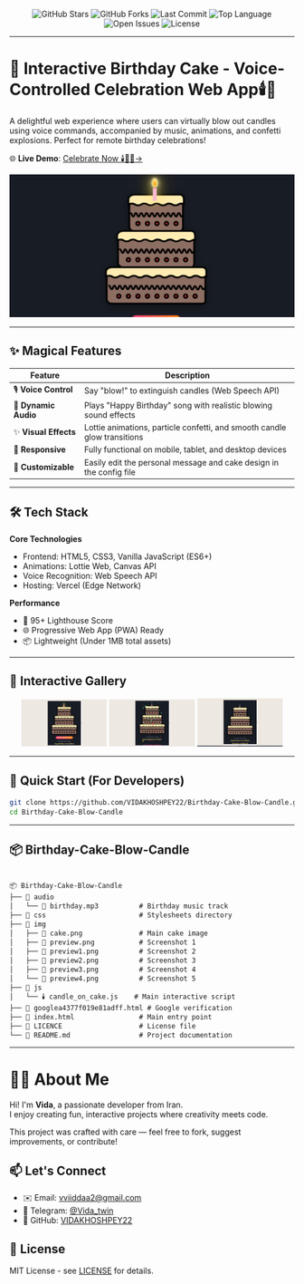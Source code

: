 <!--that's 😎 your birthday?-->
<p align="center">
  <img src="https://img.shields.io/github/stars/VIDAKHOSHPEY22/Birthday-Cake-Blow-Candle?style=social" alt="GitHub Stars" />
  <img src="https://img.shields.io/github/forks/VIDAKHOSHPEY22/Birthday-Cake-Blow-Candle?style=social" alt="GitHub Forks" />
  <img src="https://img.shields.io/github/last-commit/VIDAKHOSHPEY22/Birthday-Cake-Blow-Candle" alt="Last Commit" />
  <img src="https://img.shields.io/github/languages/top/VIDAKHOSHPEY22/Birthday-Cake-Blow-Candle" alt="Top Language" />
  <img src="https://img.shields.io/github/issues/VIDAKHOSHPEY22/Birthday-Cake-Blow-Candle" alt="Open Issues" />
  <img src="https://img.shields.io/github/license/VIDAKHOSHPEY22/Birthday-Cake-Blow-Candle" alt="License" />
</p>

---


# 🎂 Interactive Birthday Cake - Voice-Controlled Celebration Web App🕯️🥰

A delightful web experience where users can virtually blow out candles using voice commands, accompanied by music, animations, and confetti explosions. Perfect for remote birthday celebrations!

🌐 **Live Demo**: [Celebrate Now 🕯️🎂😍→](https://birthday-kohl-nine.vercel.app/)

[![Demo Preview](img/preview.png)](https://birthday-kohl-nine.vercel.app/)

---

## ✨ Magical Features

| Feature          | Description                                                                 |
|------------------|-----------------------------------------------------------------------------|
| 🎙️ **Voice Control**  | Say "blow!" to extinguish candles (Web Speech API)                          |
| 🎼 **Dynamic Audio**  | Plays "Happy Birthday" song with realistic blowing sound effects            |
| ✨ **Visual Effects** | Lottie animations, particle confetti, and smooth candle glow transitions    |
| 📱 **Responsive**     | Fully functional on mobile, tablet, and desktop devices                     |
| 🎨 **Customizable**   | Easily edit the personal message and cake design in the config file         |

---

## 🛠️ Tech Stack

**Core Technologies**
- Frontend: HTML5, CSS3, Vanilla JavaScript (ES6+)
- Animations: Lottie Web, Canvas API
- Voice Recognition: Web Speech API
- Hosting: Vercel (Edge Network)

**Performance**
- 🚀 95+ Lighthouse Score
- 🌐 Progressive Web App (PWA) Ready
- 📦 Lightweight (Under 1MB total assets)

---

## 📸 Interactive Gallery

<div align="center">
  <img src="img/preview1.png" alt="Cake with glowing candles" width="30%"/>
  <img src="img/preview2.png" alt="Mid-blowing animation" width="30%"/> 
  <img src="img/preview3.png" alt="Celebration with confetti" width="30%"/>
</div>

---

## 🚀 Quick Start (For Developers)

```bash
git clone https://github.com/VIDAKHOSHPEY22/Birthday-Cake-Blow-Candle.git
cd Birthday-Cake-Blow-Candle

```
---
## 📦 Birthday-Cake-Blow-Candle

``` text

📦 Birthday-Cake-Blow-Candle
├── 📂 audio
│   └── 🎵 birthday.mp3          # Birthday music track
├── 📂 css                       # Stylesheets directory
├── 📂 img
│   ├── 🎂 cake.png              # Main cake image
│   ├── 📸 preview.png           # Screenshot 1
│   ├── 📸 preview1.png          # Screenshot 2
│   ├── 📸 preview2.png          # Screenshot 3
│   ├── 📸 preview3.png          # Screenshot 4
│   └── 📸 preview4.png          # Screenshot 5
├── 📂 js
│   └── 🕯️ candle_on_cake.js    # Main interactive script
├── 📄 googlea4377f019e81adff.html # Google verification
├── 📄 index.html                # Main entry point
├── 📄 LICENCE                   # License file
└── 📄 README.md                 # Project documentation
```
---

# 👩‍💻 About Me  

Hi! I'm **Vida**, a passionate developer from Iran.  
I enjoy creating fun, interactive projects where creativity meets code.  

This project was crafted with care — feel free to fork, suggest improvements, or contribute!  

## 📫 Let's Connect  
- ✉️ Email: [vviiddaa2@gmail.com](mailto:vviiddaa2@gmail.com)  
- 💬 Telegram: [@Vida_twin](https://t.me/Vida_twin)  
- 🔗 GitHub: [VIDAKHOSHPEY22](https://github.com/VIDAKHOSHPEY22)  

## 📜 License  
MIT License - see [LICENSE](./LICENSE) for details.  


